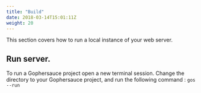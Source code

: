 ```yaml
---
title: "Build"
date: 2018-03-14T15:01:11Z
weight: 20
---
```


This section covers how to run a local instance of your web server.

## Run server.
To run a Gophersauce project open a new terminal session. Change the directory to your Gophersauce project, and run the following command : `gos --run`